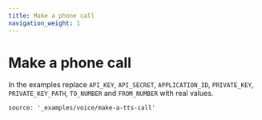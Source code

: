 ```yaml
---
title: Make a phone call
navigation_weight: 1
---
```


# Make a phone call

In the examples replace `API_KEY`, `API_SECRET`, `APPLICATION_ID`, `PRIVATE_KEY`, `PRIVATE_KEY_PATH`, `TO_NUMBER` and `FROM_NUMBER` with real values.

```tabbed_content
source: '_examples/voice/make-a-tts-call'
```
